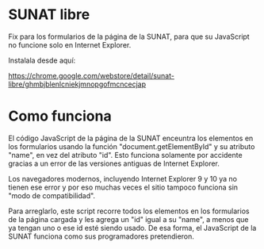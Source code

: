 
# SUNAT libre

Fix para los formularios de la página de la SUNAT, para que su JavaScript no funcione solo en Internet Explorer.

Instalala desde aquí:

https://chrome.google.com/webstore/detail/sunat-libre/ghmbjblenlcniekjmnopgofmcncecjap


# Como funciona

El código JavaScript de la página de la SUNAT enceuntra los elementos en los formularios usando la función "document.getElementById" y su atributo "name", en vez del atributo "id". Esto funciona solamente por accidente gracias a un error de las versiones antiguas de Internet Explorer.

Los navegadores modernos, incluyendo Internet Explorer 9 y 10 ya no tienen ese error y por eso muchas veces el sitio tampoco funciona sin "modo de compatibilidad".

Para arreglarlo, este script recorre todos los elementos en los formularios de la página cargada y les agrega un "id" igual a su "name", a menos que ya tengan uno o ese id esté siendo usado. De esa forma, el JavaScript de la SUNAT funciona como sus programadores pretendieron.
